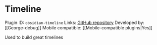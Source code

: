 # Timeline

Plugin ID: `obsidian-timeline`
Links: [GitHub repository](https://github.com/George-debug/obsidian-timeline)
Developed by: [[George-debug]]
Mobile compatible: [[Mobile-compatible plugins|Yes]]

Used to build great timelines
